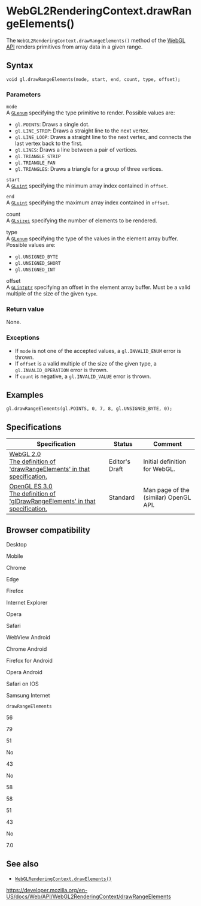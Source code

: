 WebGL2RenderingContext.drawRangeElements()
==========================================

The `WebGL2RenderingContext.drawRangeElements()` method of the [WebGL API](../webgl_api) renders primitives from array data in a given range.

Syntax
------

    void gl.drawRangeElements(mode, start, end, count, type, offset);

### Parameters

`mode`  
A [`GLenum`](../webgl_api/types) specifying the type primitive to render. Possible values are:

-   `gl.POINTS`: Draws a single dot.
-   `gl.LINE_STRIP`: Draws a straight line to the next vertex.
-   `gl.LINE_LOOP`: Draws a straight line to the next vertex, and connects the last vertex back to the first.
-   `gl.LINES`: Draws a line between a pair of vertices.
-   `gl.TRIANGLE_STRIP`
-   `gl.TRIANGLE_FAN`
-   `gl.TRIANGLES`: Draws a triangle for a group of three vertices.

`start`  
A [`GLuint`](../webgl_api/types) specifying the minimum array index contained in `offset`.

`end`  
A [`GLuint`](../webgl_api/types) specifying the maximum array index contained in `offset`.

count  
A [`GLsizei`](../webgl_api/types) specifying the number of elements to be rendered.

type  
A [`GLenum`](../webgl_api/types) specifying the type of the values in the element array buffer. Possible values are:

-   `gl.UNSIGNED_BYTE`
-   `gl.UNSIGNED_SHORT`
-   `gl.UNSIGNED_INT`

offset  
A [`GLintptr`](../webgl_api/types) specifying an offset in the element array buffer. Must be a valid multiple of the size of the given `type`.

### Return value

None.

### Exceptions

-   If `mode` is not one of the accepted values, a `gl.INVALID_ENUM` error is thrown.
-   If `offset` is a valid multiple of the size of the given type, a `gl.INVALID_OPERATION` error is thrown.
-   If `count` is negative, a `gl.INVALID_VALUE` error is thrown.

Examples
--------

    gl.drawRangeElements(gl.POINTS, 0, 7, 8, gl.UNSIGNED_BYTE, 0);

Specifications
--------------

<table><thead><tr class="header"><th>Specification</th><th>Status</th><th>Comment</th></tr></thead><tbody><tr class="odd"><td><a href="https://www.khronos.org/registry/webgl/specs/latest/2.0/#3.7.9">WebGL 2.0<br />
<span class="small">The definition of 'drawRangeElements' in that specification.</span></a></td><td><span class="spec-ed">Editor's Draft</span></td><td>Initial definition for WebGL.</td></tr><tr class="even"><td><a href="https://www.khronos.org/opengles/sdk/docs/man3/html/glDrawRangeElements.xhtml">OpenGL ES 3.0<br />
<span class="small">The definition of 'glDrawRangeElements' in that specification.</span></a></td><td><span class="spec-standard">Standard</span></td><td>Man page of the (similar) OpenGL API.</td></tr></tbody></table>

Browser compatibility
---------------------

Desktop

Mobile

Chrome

Edge

Firefox

Internet Explorer

Opera

Safari

WebView Android

Chrome Android

Firefox for Android

Opera Android

Safari on IOS

Samsung Internet

`drawRangeElements`

56

79

51

No

43

No

58

58

51

43

No

7.0

See also
--------

-   [`WebGLRenderingContext.drawElements()`](../webglrenderingcontext/drawelements)

<a href="https://developer.mozilla.org/en-US/docs/Web/API/WebGL2RenderingContext/drawRangeElements" class="_attribution-link">https://developer.mozilla.org/en-US/docs/Web/API/WebGL2RenderingContext/drawRangeElements</a>
